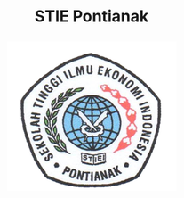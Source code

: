 <h1>
  <p align="center">
    STIE Pontianak
  </p>
</h1>

<p align="center">
  <img src="/img/logo/stie.png">
</p>
